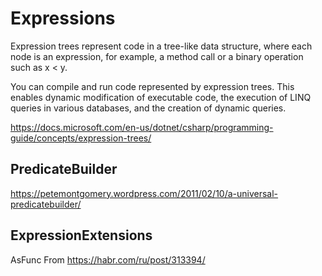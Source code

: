 # Expressions
Expression trees represent code in a tree-like data structure, where each node is an expression, for example, a method call or a binary operation such as x < y.

You can compile and run code represented by expression trees. This enables dynamic modification of executable code, the execution of LINQ queries in various databases, and the creation of dynamic queries.

https://docs.microsoft.com/en-us/dotnet/csharp/programming-guide/concepts/expression-trees/

## PredicateBuilder
https://petemontgomery.wordpress.com/2011/02/10/a-universal-predicatebuilder/

## ExpressionExtensions
AsFunc
From
https://habr.com/ru/post/313394/
